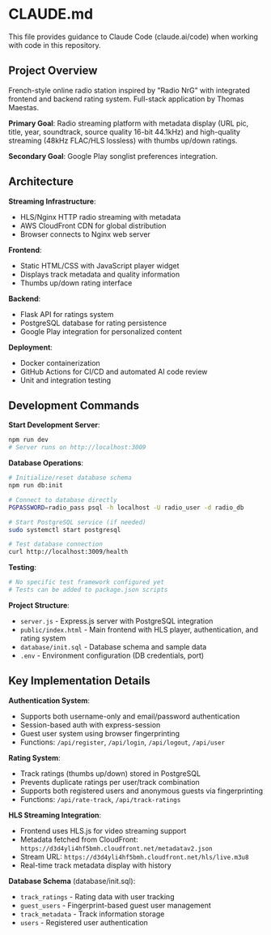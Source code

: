 # CLAUDE.md

This file provides guidance to Claude Code (claude.ai/code) when working with code in this repository.

## Project Overview

French-style online radio station inspired by "Radio NrG" with integrated frontend and backend rating system. Full-stack application by Thomas Maestas.

**Primary Goal**: Radio streaming platform with metadata display (URL pic, title, year, soundtrack, source quality 16-bit 44.1kHz) and high-quality streaming (48kHz FLAC/HLS lossless) with thumbs up/down ratings.

**Secondary Goal**: Google Play songlist preferences integration.

## Architecture

**Streaming Infrastructure**:
- HLS/Nginx HTTP radio streaming with metadata
- AWS CloudFront CDN for global distribution
- Browser connects to Nginx web server

**Frontend**:
- Static HTML/CSS with JavaScript player widget
- Displays track metadata and quality information
- Thumbs up/down rating interface

**Backend**:
- Flask API for ratings system
- PostgreSQL database for rating persistence
- Google Play integration for personalized content

**Deployment**:
- Docker containerization
- GitHub Actions for CI/CD and automated AI code review
- Unit and integration testing

## Development Commands

**Start Development Server**:
```bash
npm run dev
# Server runs on http://localhost:3009
```

**Database Operations**:
```bash
# Initialize/reset database schema
npm run db:init

# Connect to database directly
PGPASSWORD=radio_pass psql -h localhost -U radio_user -d radio_db

# Start PostgreSQL service (if needed)
sudo systemctl start postgresql

# Test database connection
curl http://localhost:3009/health
```

**Testing**:
```bash
# No specific test framework configured yet
# Tests can be added to package.json scripts
```

**Project Structure**:
- `server.js` - Express.js server with PostgreSQL integration
- `public/index.html` - Main frontend with HLS player, authentication, and rating system
- `database/init.sql` - Database schema and sample data
- `.env` - Environment configuration (DB credentials, port)

## Key Implementation Details

**Authentication System**:
- Supports both username-only and email/password authentication
- Session-based auth with express-session
- Guest user system using browser fingerprinting
- Functions: `/api/register`, `/api/login`, `/api/logout`, `/api/user`

**Rating System**:
- Track ratings (thumbs up/down) stored in PostgreSQL
- Prevents duplicate ratings per user/track combination
- Supports both registered users and anonymous guests via fingerprinting
- Functions: `/api/rate-track`, `/api/track-ratings`

**HLS Streaming Integration**:
- Frontend uses HLS.js for video streaming support
- Metadata fetched from CloudFront: `https://d3d4yli4hf5bmh.cloudfront.net/metadatav2.json`
- Stream URL: `https://d3d4yli4hf5bmh.cloudfront.net/hls/live.m3u8`
- Real-time track metadata display with history

**Database Schema** (database/init.sql):
- `track_ratings` - Rating data with user tracking
- `guest_users` - Fingerprint-based guest user management  
- `track_metadata` - Track information storage
- `users` - Registered user authentication